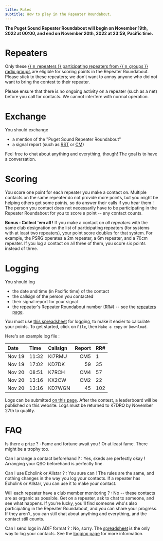 ```yaml
---
title: Rules
subtitle: How to play in the Repeater Roundabout.
---
```


**The Puget Sound Repeater Roundabout will begin on November 19th, 2022 at 00:00, and end on November 20th, 2022 at 23:59, Pacific time.**


# Repeaters

Only these [{{ n_repeaters }} participating repeaters from {{ n_groups }} radio groups](/repeaters) are eligible for scoring points in the Repeater Roundabout. Please stick to these repeaters; we don't want to annoy anyone who did not want to bring the contest to their repeater.

Please ensure that there is no ongoing activity on a repeater (such as a net) before you call for contacts. We cannot interfere with normal operation.


# Exchange

You should exchange

- a mention of the "Puget Sound Repeater Roundabout"
- a signal report (such as [RST](https://en.wikipedia.org/wiki/R-S-T_system) or [CM](https://en.wikipedia.org/wiki/Circuit_Merit))

Feel free to chat about anything and everything, though! The goal is to have a conversation.


# Scoring

You score one point for each repeater you make a contact on. Multiple contacts on the same repeater do not provide more points, but you might be helping others get some points, so do answer their calls if you hear them ! The person you contact does not necessarily have to be participating in the Repeater Roundabout for you to score a point -- any contact counts.

**Bonus : Collect 'em all !** If you make a contact on *all repeaters* with the same club designation on the list of participating repeaters (for systems with at least two repeaters), your point score doubles for that system. For example, the PSRG operates a 2m repeater, a 6m repeater, and a 70cm repeater. If you log a contact on all three of them, you score six points instead of three.


# Logging

You should log

- the date and time (in Pacific time) of the contact
- the callsign of the person you contacted
- their signal report for your signal
- the repeater's Repeater Roundabout number (RR#) -- see the [repeaters page](/repeaters).

You must use [this spreadsheet](https://docs.google.com/spreadsheets/d/1Frz6BoFUzWNTmiYED5OW_NTWhY-cSMRZQnhvdga4ORE/edit?usp=sharing) for logging, to make it easier to calculate your points. To get started, click on `File`, then `Make a copy` or `Download`.

Here's an example log file :

| Date    | Time  | Callsign | Report  | RR# |
|:--------|:------|:---------|--------:|:----|
| Nov 19  | 11:32 | KI7RMU   |     CM5 | 1   |
| Nov 19  | 17:02 | KD7DK    |      59 | 35  |
| Nov 20  | 08:51 | K7RCH    |     CM4 | 57  |
| Nov 20  | 13:16 | KX2CW    |     CM2 | 22  |
| Nov 20  | 13:16 | KD7WGN   |      45 | 102 |

Logs can be submitted [on this page](/logging). After the contest, a leaderboard will be published on this website. Logs must be returned to K7DRQ by November 27th to qualify.


# FAQ

Is there a prize ?
: Fame and fortune await you ! Or at least fame. There might be a trophy too.

Can I arrange a contact beforehand ?
: Yes, skeds are perfectly okay ! Arranging your QSO beforehand is perfectly fine.

Can I use Echolink or Allstar ?
: You sure can ! The rules are the same, and nothing changes in the way you log your contacts. If a repeater has Echolink or Allstar, you can use it to make your contact.

Will each repeater have a club member monitoring ?
: No -- these contacts are as organic as possible. Get on a repeater, ask to chat to someone, and see what happens. If you're lucky, you'll find someone who's also participating in the Repeater Roundabout, and you can share your progress. If they aren't, you can still chat about anything and everything, and the contact still counts.

Can I send logs in ADIF format ?
: No, sorry. The [spreadsheet](https://docs.google.com/spreadsheets/d/1Frz6BoFUzWNTmiYED5OW_NTWhY-cSMRZQnhvdga4ORE/edit?usp=sharing) is the only way to log your contacts. See the [logging page](/logging) for more information.
